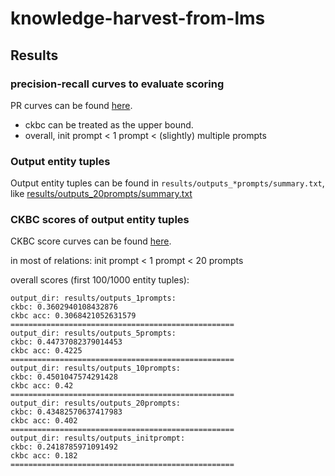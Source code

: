 # knowledge-harvest-from-lms

## Results

### precision-recall curves to evaluate scoring

PR curves can be found [here](results/curves_scoring_pr).

* ckbc can be treated as the upper bound.
* overall, init prompt < 1 prompt < (slightly) multiple prompts


### Output entity tuples

Output entity tuples can be found in ```results/outputs_*prompts/summary.txt```, like [results/outputs_20prompts/summary.txt](results/outputs_20prompts/summary.txt)

### CKBC scores of output entity tuples

CKBC score curves can be found [here](results/curves_outputs_ckbc).

in most of relations: init prompt < 1 prompt < 20 prompts

overall scores (first 100/1000 entity tuples):
``` 
output_dir: results/outputs_1prompts:
ckbc: 0.3602940108432876
ckbc acc: 0.3068421052631579
==================================================
output_dir: results/outputs_5prompts:
ckbc: 0.44737082379014453
ckbc acc: 0.4225
==================================================
output_dir: results/outputs_10prompts:
ckbc: 0.4501047574291428
ckbc acc: 0.42
==================================================
output_dir: results/outputs_20prompts:
ckbc: 0.43482570637417983
ckbc acc: 0.402
==================================================
output_dir: results/outputs_initprompt:
ckbc: 0.2418785971091492
ckbc acc: 0.182
==================================================
```

